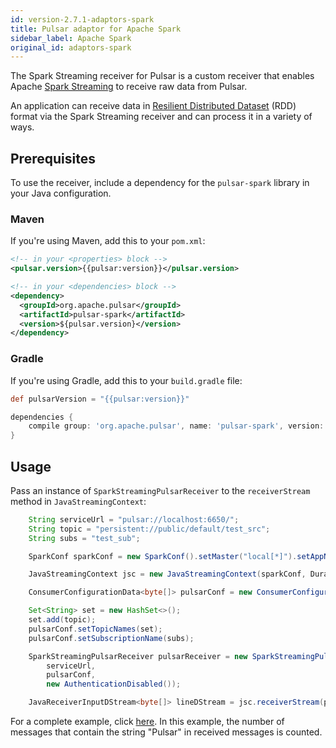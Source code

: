 ```yaml
---
id: version-2.7.1-adaptors-spark
title: Pulsar adaptor for Apache Spark
sidebar_label: Apache Spark
original_id: adaptors-spark
---
```


The Spark Streaming receiver for Pulsar is a custom receiver that enables Apache [Spark Streaming](https://spark.apache.org/streaming/) to receive raw data from Pulsar.

An application can receive data in [Resilient Distributed Dataset](https://spark.apache.org/docs/latest/programming-guide.html#resilient-distributed-datasets-rdds) (RDD) format via the Spark Streaming receiver and can process it in a variety of ways.

## Prerequisites

To use the receiver, include a dependency for the `pulsar-spark` library in your Java configuration.

### Maven

If you're using Maven, add this to your `pom.xml`:

```xml
<!-- in your <properties> block -->
<pulsar.version>{{pulsar:version}}</pulsar.version>

<!-- in your <dependencies> block -->
<dependency>
  <groupId>org.apache.pulsar</groupId>
  <artifactId>pulsar-spark</artifactId>
  <version>${pulsar.version}</version>
</dependency>
```

### Gradle

If you're using Gradle, add this to your `build.gradle` file:

```groovy
def pulsarVersion = "{{pulsar:version}}"

dependencies {
    compile group: 'org.apache.pulsar', name: 'pulsar-spark', version: pulsarVersion
}
```

## Usage

Pass an instance of `SparkStreamingPulsarReceiver` to the `receiverStream` method in `JavaStreamingContext`:

```java
    String serviceUrl = "pulsar://localhost:6650/";
    String topic = "persistent://public/default/test_src";
    String subs = "test_sub";

    SparkConf sparkConf = new SparkConf().setMaster("local[*]").setAppName("Pulsar Spark Example");

    JavaStreamingContext jsc = new JavaStreamingContext(sparkConf, Durations.seconds(60));

    ConsumerConfigurationData<byte[]> pulsarConf = new ConsumerConfigurationData();

    Set<String> set = new HashSet<>();
    set.add(topic);
    pulsarConf.setTopicNames(set);
    pulsarConf.setSubscriptionName(subs);

    SparkStreamingPulsarReceiver pulsarReceiver = new SparkStreamingPulsarReceiver(
        serviceUrl,
        pulsarConf,
        new AuthenticationDisabled());

    JavaReceiverInputDStream<byte[]> lineDStream = jsc.receiverStream(pulsarReceiver);
```

For a complete example, click [here](https://github.com/apache/pulsar-adapters/blob/master/examples/spark/src/main/java/org/apache/spark/streaming/receiver/example/SparkStreamingPulsarReceiverExample.java). In this example, the number of messages that contain the string "Pulsar" in received messages is counted.


